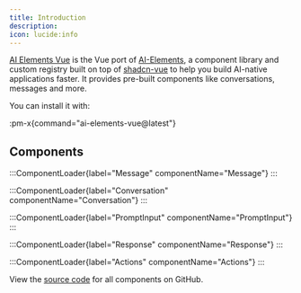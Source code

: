 ```yaml
---
title: Introduction
description:
icon: lucide:info
---
```


[AI Elements Vue](https://github.com/cwandev/ai-elements-vue) is the Vue port of [AI-Elements](https://github.com/vercel/ai-elements), a component library and custom registry built on top of [shadcn-vue](https://shadcn-vue.com/) to help you build AI-native applications faster. It provides pre-built components like conversations, messages and more.

You can install it with:

:pm-x{command="ai-elements-vue@latest"}

## Components

:::ComponentLoader{label="Message" componentName="Message"}
:::

:::ComponentLoader{label="Conversation" componentName="Conversation"}
:::

:::ComponentLoader{label="PromptInput" componentName="PromptInput"}
:::

:::ComponentLoader{label="Response" componentName="Response"}
:::

:::ComponentLoader{label="Actions" componentName="Actions"}
:::

View the [source code](https://github.com/cwandev/ai-elements-vue) for all components on GitHub.
